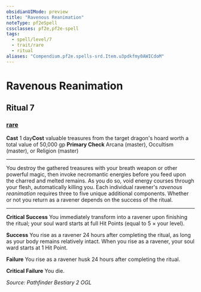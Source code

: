 ```yaml
---
obsidianUIMode: preview
title: "Ravenous Reanimation"
noteType: pf2eSpell
cssclasses: pf2e,pf2e-spell
tags:
  - spell/level/7
  - trait/rare
  - ritual
aliases: "Compendium.pf2e.spells-srd.Item.u3pdkfmy0AWICdoM" 
---
```

# Ravenous Reanimation   
## Ritual 7
### [rare](rare "Rare Rarity Trait")

**Cast** 1 day**Cost** valuable treasures from the target dragon's hoard worth a total value of 50,000 gp
**Primary Check** Arcana (master), Occultism (master), or Religion (master)
* * * 
You destroy the gathered treasures with your breath weapon or other powerful magic, then invoke necromantic energies before you feed upon the charred and melted remains. As you do so, void energy courses through your flesh, automatically killing you. Each individual ravener's _ravenous reanimation_ requires three to five unique additional components. Whether or not you return as a ravener depends on the success of the ritual.

* * *

**Critical Success** You immediately transform into a ravener upon finishing the ritual; your soul ward starts at full Hit Points (equal to 5 × your level).

**Success** You rise as a ravener 24 hours after completing the ritual, as long as your body remains relatively intact. When you rise as a ravener, your soul ward starts at 1 Hit Point.

**Failure** You rise as a ravener husk 24 hours after completing the ritual.

**Critical Failure** You die.

*Source: Pathfinder Bestiary 2*
*OGL*